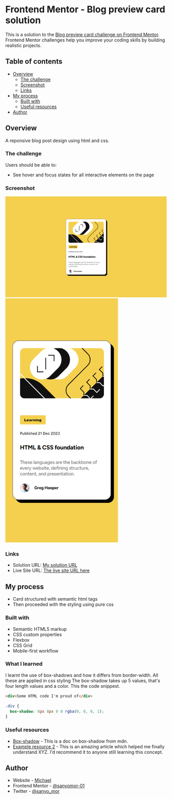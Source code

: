 # Frontend Mentor - Blog preview card solution

This is a solution to the [Blog preview card challenge on Frontend Mentor](https://www.frontendmentor.io/challenges/blog-preview-card-ckPaj01IcS). Frontend Mentor challenges help you improve your coding skills by building realistic projects. 

## Table of contents

- [Overview](#overview)
  - [The challenge](#the-challenge)
  - [Screenshot](#screenshot)
  - [Links](#links)
- [My process](#my-process)
  - [Built with](#built-with)
  - [Useful resources](#useful-resources)
- [Author](#author)



## Overview
A reponsive blog post design using html and css. 

### The challenge

Users should be able to:

- See hover and focus states for all interactive elements on the page

### Screenshot

![](./assets/images/desktop.png)
![](./assets/images/mobile.png)



### Links

- Solution URL: [My solution URL](https://github.com/sanyomor-01/blog-preview-card-main)
- Live Site URL: [The live site URL here](https://blog-preview-card-main-rho-rust.vercel.app)

## My process
- Card structured with semantic html tags
- Then proceeded with the styling using pure css


### Built with

- Semantic HTML5 markup
- CSS custom properties
- Flexbox
- CSS Grid
- Mobile-first workflow
### What I learned
I learnt the use of box-shadows and how it differs  from border-width. All these are applied in css styling
The box-shadow takes up 5 values, that's four length values and a color.
This the code snippest.

```html
<div>Some HTML code I'm proud of</div>
```
```css
.div {
  box-shadow: 8px 8px 0 0 rgba(0, 0, 0, 1);
}
```



### Useful resources

- [Box-shadow](https://developer.mozilla.org/en-US/docs/Web/CSS/box-shadowm) - This is a doc on box-shadow from mdn.
- [Example resource 2](https://www.example.com) - This is an amazing article which helped me finally understand XYZ. I'd recommend it to anyone still learning this concept.


## Author

- Website - [Michael](https://www.github.com/sanyomor-01)
- Frontend Mentor - [@sanyomor-01](https://www.frontendmentor.io/profile/sanyomor-01)
- Twitter - [@sanyo_mor](https://www.twitter.com/sanyo_mor)




